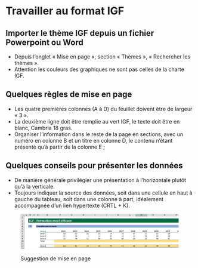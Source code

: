 # Travailler au format IGF

## Importer le thème IGF depuis un fichier Powerpoint ou Word

* Depuis l’onglet « Mise en page », section « Thèmes », « Rechercher les thèmes ».
* Attention les couleurs des graphiques ne sont pas celles de la charte IGF.

## Quelques règles de mise en page

* Les quatre premières colonnes (A à D) du feuillet doivent être de largeur « 3 ».
* La deuxième ligne doit être remplie au vert IGF, le texte doit être en blanc, Cambria 18 gras.
* Organiser l’information dans le reste de la page en sections, avec un numéro en colonne B et un titre en colonne D, le contenu n’étant présenté qu’à partir de la colonne E ;

## Quelques conseils pour présenter les données

* De manière générale privilégier une présentation à l’horizontale plutôt qu’à la verticale.
* Toujours indiquer la source des données, soit dans une cellule en haut à gauche du tableau, soit dans une colonne à part, idéalement accompagnée d’un lien hypertexte (CRTL + K).

<figure><img src="../../.gitbook/assets/Mise_en_page.png" alt=""><figcaption><p>Suggestion de mise en page</p></figcaption></figure>
